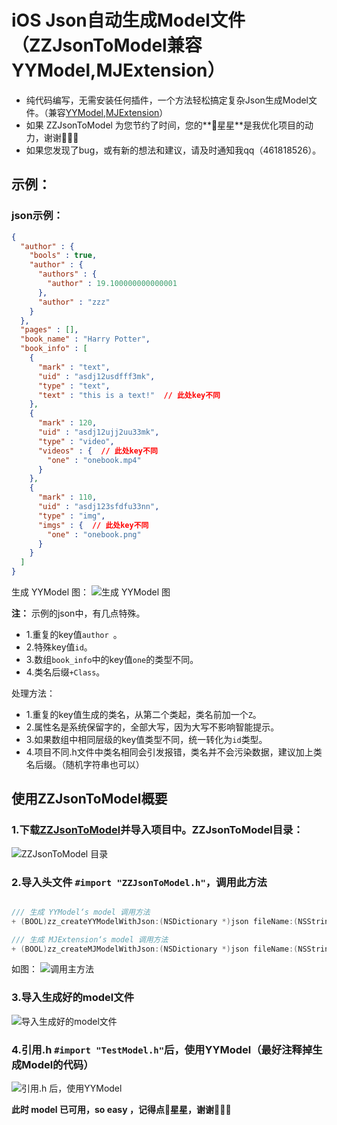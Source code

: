 # iOS Json自动生成Model文件（ZZJsonToModel兼容YYModel,MJExtension）

* 纯代码编写，无需安装任何插件，一个方法轻松搞定复杂Json生成Model文件。（兼容[YYModel](https://github.com/ibireme/YYModel),[MJExtension](https://github.com/CoderMJLee/MJExtension)）
* 如果 ZZJsonToModel 为您节约了时间，您的**🌟星星**是我优化项目的动力，谢谢🙏🙏🙏
* 如果您发现了bug，或有新的想法和建议，请及时通知我qq（461818526）。

## 示例：
### json示例：

```json
{
  "author" : {
    "bools" : true,
    "author" : {
      "authors" : {
        "author" : 19.100000000000001
      },
      "author" : "zzz"
    }
  },
  "pages" : [],
  "book_name" : "Harry Potter",
  "book_info" : [
    {
      "mark" : "text",
      "uid" : "asdj12usdfff3mk",
      "type" : "text",
      "text" : "this is a text!"  // 此处key不同
    },
    {
      "mark" : 120,
      "uid" : "asdj12ujj2uu33mk",
      "type" : "video",
      "videos" : {  // 此处key不同
        "one" : "onebook.mp4"
      }
    },
    {
      "mark" : 110,
      "uid" : "asdj123sfdfu33nn",
      "type" : "img",
      "imgs" : {  // 此处key不同
        "one" : "onebook.png"
      }
    }
  ]
}
```

生成 YYModel 图：
![生成 YYModel 图](https://upload-images.jianshu.io/upload_images/5173163-063f13ede67d5c49.png?imageMogr2/auto-orient/strip%7CimageView2/2/w/1240)


**注：** 示例的json中，有几点特殊。

* 1.重复的key值`author `。
* 2.特殊key值`id`。
* 3.数组`book_info`中的key值`one`的类型不同。
* 4.类名后缀`+Class`。

处理方法：

* 1.重复的key值生成的类名，从第二个类起，类名前加一个`Z`。
* 2.属性名是系统保留字的，全部大写，因为大写不影响智能提示。
* 3.如果数组中相同层级的key值类型不同，统一转化为`id`类型。
* 4.项目不同.h文件中类名相同会引发报错，类名并不会污染数据，建议加上类名后缀。（随机字符串也可以）


## 使用ZZJsonToModel概要
### 1.下载[ZZJsonToModel](https://github.com/zhangs3721/ZZJsonToModel)并导入项目中。ZZJsonToModel目录：
![ZZJsonToModel 目录](https://upload-images.jianshu.io/upload_images/5173163-ba26e943e5895742.png?imageMogr2/auto-orient/strip%7CimageView2/2/w/1240)

### 2.导入头文件 `#import "ZZJsonToModel.h"`，调用此方法

```objectivec

/// 生成 YYModel‘s model 调用方法
+ (BOOL)zz_createYYModelWithJson:(NSDictionary *)json fileName:(NSString *)fileName extensionName:(NSString *)extensionName fileURL:(NSURL *)url error:(Error)error;

/// 生成 MJExtension‘s model 调用方法
+ (BOOL)zz_createMJModelWithJson:(NSDictionary *)json fileName:(NSString *)fileName extensionName:(NSString *)extensionName fileURL:(NSURL *)url error:(Error)error;

```
如图：
![调用主方法](https://upload-images.jianshu.io/upload_images/5173163-207318f547a7f185.png?imageMogr2/auto-orient/strip%7CimageView2/2/w/1240)

### 3.导入生成好的model文件

![导入生成好的model文件](https://upload-images.jianshu.io/upload_images/5173163-b095b8d8e90d2926.png?imageMogr2/auto-orient/strip%7CimageView2/2/w/1240)

### 4.引用.h `#import "TestModel.h"`后，使用YYModel（最好注释掉生成Model的代码）

![引用.h 后，使用YYModel](https://upload-images.jianshu.io/upload_images/5173163-daa4306a7da6c189.png?imageMogr2/auto-orient/strip%7CimageView2/2/w/1240)

**此时 model 已可用，so easy ，记得点🌟星星，谢谢🙏🙏🙏**


